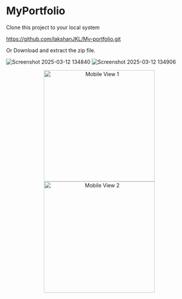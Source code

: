 # MyPortfolio

Clone this project to your local system

   https://github.com/lakshanJKL/My-portfolio.git
   
Or Download and extract the zip file.



![Screenshot 2025-03-12 134840](https://github.com/user-attachments/assets/eab883a7-e69a-4e9d-8cac-938153c5bad2)
![Screenshot 2025-03-12 134906](https://github.com/user-attachments/assets/da61469a-64d0-45b8-babe-ddca4370f248)
</br>
<p align="center"> <img src="https://github.com/user-attachments/assets/a0cfa95c-4410-4669-9f21-a8c24e533f2c" alt="Mobile View 1" width="300"/> <img src="https://github.com/user-attachments/assets/19fd6c1c-9a1f-479d-b943-e0b7c6479db2" alt="Mobile View 2" width="300"/> </p>
